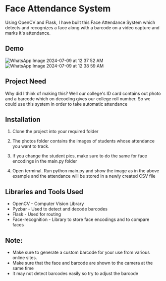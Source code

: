 
# Face Attendance System

Using OpenCV and Flask, I have built this Face Attendance System which detects and recognizes a face along with a barcode on a video capture and marks it's attendance.


## Demo
![WhatsApp Image 2024-07-09 at 12 37 52 AM](https://github.com/Bhuvan588/Face-Attendance-System/assets/68458621/29954546-aebc-4a02-86a4-f666a751edd8)
![WhatsApp Image 2024-07-09 at 12 38 59 AM](https://github.com/Bhuvan588/Face-Attendance-System/assets/68458621/e47107a1-1248-45fc-95e9-8a941a8af262)


## Project Need

Why did I think of making this? Well our college's ID card contains out photo and a barcode which on decoding gives our college roll number. So we could use this system in order to take automatic attendance
## Installation

1. Clone the project into your required folder

2. The photos folder contains the images of students whose attendance you want to track.

3. If you change the student pics, make sure to do the same for face encodings in the main.py folder

4. Open terminal. Run python main.py and show the image as in the above example and the attendance will be stored in a newly created CSV file
    
## Libraries and Tools Used

- OpenCV - Computer Vision Library
- Pyzbar - Used to detect and decode barcodes
- Flask - Used for routing
- Face-recognition - Library to store face encodings and to compare faces

## Note:
- Make sure to generate a custom barcode for your use from various online sites.
- Make sure that the face and barcode are shown to the camera at the same time
- It may not detect barcodes easily so try to adjust the barcode
